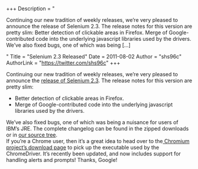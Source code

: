 +++
Description = "<p>Continuing our new tradition of weekly releases, we’re very pleased to announce the release of Selenium 2.3. The release notes for this version are pretty slim: Better detection of clickable areas in Firefox. Merge of Google-contributed code into the underlying javascript libraries used by the drivers. We’ve also fixed bugs, one of which was being […]</p>"
Title = "Selenium 2.3 Released"
Date = 2011-08-02
Author = "shs96c"
AuthorLink = "https://twitter.com/shs96c"
+++

<p>Continuing our new tradition of weekly releases, we&#8217;re very pleased to announce the <a href="http://seleniumhq.org/download/">release of Selenium 2.3</a>. The release notes for this version are pretty slim:</p>
<ul>
<li>Better detection of clickable areas in Firefox.</li>
<li>Merge of Google-contributed code into the underlying javascript libraries used by the drivers.</li>
</ul>
<div>We&#8217;ve also fixed bugs, one of which was being a nuisance for users of IBM&#8217;s JRE. The complete changelog can be found in the zipped downloads or in <a href="http://selenium.googlecode.com/svn/trunk/java/CHANGELOG">our source tree</a>.</div>
<div>If you&#8217;re a Chrome user, then it&#8217;s a great idea to head over to the<a href="http://code.google.com/p/chromium/downloads/list"> Chromium project&#8217;s download page</a> to pick up the executable used by the ChromeDriver. It&#8217;s recently been updated, and now includes support for handling alerts and prompts! Thanks, Google!</div>

